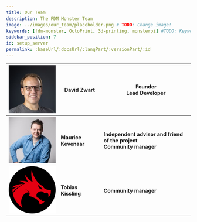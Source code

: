 ```yaml
---
title: Our Team
description: The FDM Monster Team
image: ../images/our_team/placeholder.png # TODO: Change image!
keywords: [fdm-monster, OctoPrint, 3d-printing, monsterpi] #TODO: Keywords!
sidebar_position: 7
id: setup_server
permalink: :baseUrl/:docsUrl/:langPart/:versionPart/:id
---
```


<!-- 
  We don't need a header so every element needs to be strong
  Images should be 200px in width!
 -->
|![David Zwart](../images/our_team/DavidZwart.jpg)| David Zwart          |Founder <br /> Lead Developer|
|---|----------------------|---|
|![Maurice Kevenaar](../images/our_team/MauriceKevenaar.jpg)| **Maurice Kevenaar** |**Independent advisor and friend of the project<br />Community manager**|
|![Tobikiss](../images/our_team/placeholder.png)| **Tobias Kissling**  |**Community manager**|
